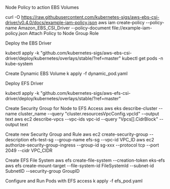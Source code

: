 Node Policy to action EBS Volumes

curl -O https://raw.githubusercontent.com/kubernetes-sigs/aws-ebs-csi-driver/v0.4.0/docs/example-iam-policy.json
aws iam create-policy --policy-name Amazon_EBS_CSI_Driver --policy-document file://example-iam-policy.json
Attach Policy to Node Group Role

Deploy the EBS Driver

kubectl apply -k "github.com/kubernetes-sigs/aws-ebs-csi-driver/deploy/kubernetes/overlays/stable/?ref=master"
kubectl get pods -n kube-system

Create Dynamic EBS Volume
k apply -f dynamic_pod.yaml



Deploy EFS Driver

kubectl apply -k "github.com/kubernetes-sigs/aws-efs-csi-driver/deploy/kubernetes/overlays/stable/?ref=master"

Create Security Group for Node to EFS Access
aws eks describe-cluster --name cluster_name --query "cluster.resourcesVpcConfig.vpcId" --output text
aws ec2 describe-vpcs --vpc-ids vpc-id --query "Vpcs[].CidrBlock" --output text

Create new Security Group and Rule
aws ec2 create-security-group --description efs-test-sg --group-name efs-sg --vpc-id VPC_ID
aws ec2 authorize-security-group-ingress --group-id sg-xxx  --protocol tcp --port 2049 --cidr VPC_CIDR

Create EFS File System
aws efs create-file-system --creation-token eks-efs
aws efs create-mount-target --file-system-id FileSystemId --subnet-id SubnetID --security-group GroupID

Configure and Run Pods with EFS access
k apply -f efs_pod.yaml
















